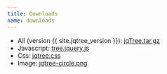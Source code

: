 ```yaml
---
title: Downloads
name: downloads
---
```


* All (version {{ site.jqtree_version }}): [jqTree.tar.gz](https://github.com/mbraak/jqTree/tarball/master)
* Javascript: [tree.jquery.js](../tree.jquery.js)
* Css: [jqtree.css](../jqtree.css)
* Image: [jqtree-circle.png](../jqtree-circle.png)
